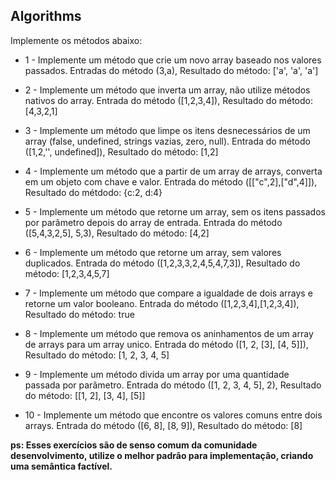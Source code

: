 ## Algorithms

Implemente os métodos abaixo:

- 1 - Implemente um método que crie um novo array baseado nos valores passados.
Entradas do método (3,a), Resultado do método: ['a', 'a', 'a']

- 2 - Implemente um método que inverta um array, não utilize métodos nativos do array.
Entrada do método ([1,2,3,4]), Resultado do método: [4,3,2,1]

- 3 - Implemente um método que limpe os itens desnecessários de um array (false, undefined, strings vazias, zero, null).
Entrada do método ([1,2,'', undefined]), Resultado do método: [1,2]

- 4 - Implemente um método que a partir de um array de arrays, converta em um objeto com chave e valor.
Entrada do método ([["c",2],["d",4]]), Resultado do métdodo: {c:2, d:4}

- 5 - Implemente um método que retorne um array, sem os itens passados por parâmetro depois do array de entrada. Entrada do método ([5,4,3,2,5], 5,3), Resultado do método: [4,2]

- 6 - Implemente um método que retorne um array, sem valores duplicados.
Entrada do método ([1,2,3,3,2,4,5,4,7,3]), Resultado do método: [1,2,3,4,5,7]

- 7 - Implemente um método que compare a igualdade de dois arrays e retorne um valor booleano.
Entrada do método ([1,2,3,4],[1,2,3,4]), Resultado do método: true

- 8 - Implemente um método que remova os aninhamentos de um array de arrays para um array unico.
Entrada do método ([1, 2, [3], [4, 5]]), Resultado do método: [1, 2, 3, 4, 5]

- 9 - Implemente um método divida um array por uma quantidade passada por parâmetro.
Entrada do método ([1, 2, 3, 4, 5], 2), Resultado do método: [[1, 2], [3, 4], [5]]

- 10 - Implemente um método que encontre os valores comuns entre dois arrays.
Entrada do método ([6, 8], [8, 9]), Resultado do método: [8]

**ps: Esses exercícios são de senso comum da comunidade desenvolvimento, utilize o melhor padrão para implementação, criando uma semântica factível.**
